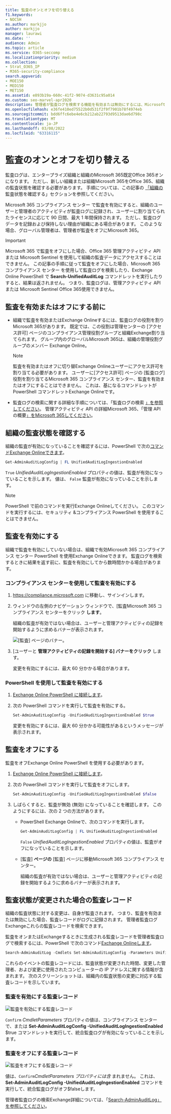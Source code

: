 ```yaml
---
title: 監査のオンとオフを切り替える
f1.keywords:
- NOCSH
ms.author: markjjo
author: markjjo
manager: laurawi
ms.date: ''
audience: Admin
ms.topic: article
ms.service: O365-seccomp
ms.localizationpriority: medium
ms.collection:
- Strat_O365_IP
- M365-security-compliance
search.appverid:
- MOE150
- MED150
- MET150
ms.assetid: e893b19a-660c-41f2-9074-d3631c95a014
ms.custom: seo-marvel-apr2020
description: 管理者が監査ログを検索する機能を有効または無効にするには、Microsoft 365 コンプライアンス センターの監査ログ検索機能を有効または無効にする方法を示します。
ms.openlocfilehash: e36fe410ed75522b0d531f2f9f7901b78f4974eb
ms.sourcegitcommit: bdd6ffc6ebe4e6cb212ab22793d9513dae6d798c
ms.translationtype: MT
ms.contentlocale: ja-JP
ms.lasthandoff: 03/08/2022
ms.locfileid: "63316115"
---
```

# <a name="turn-auditing-on-or-off"></a>監査のオンとオフを切り替える

監査ログは、エンタープライズ組織と組織のMicrosoft 365既定Office 365オンになります。 ただし、新しい組織または組織Microsoft 365をOffice 365、組織の監査状態を確認する必要があります。 手順については、この記事の [「組織の](#verify-the-auditing-status-for-your-organization) 監査状態を確認する」セクションを参照してください。 

Microsoft 365 コンプライアンス センター で監査を有効にすると、組織のユーザーと管理者のアクティビティが監査ログに記録され、ユーザーに割り当てられたライセンスに応じて 90 日間、最大 1 年間保持されます。 ただし、監査ログ データを記録および保持しない理由が組織にある場合があります。 このような場合、グローバル管理者は、管理者が監査をオフにMicrosoft 365。

> [!IMPORTANT]
> Microsoft 365 で監査をオフにした場合、Office 365 管理アクティビティ API または Microsoft Sentinel を使用して組織の監査データにアクセスすることはできません。 この記事の手順に従って監査をオフにした場合、Microsoft 365 コンプライアンス センター を使用して監査ログを検索したり、Exchange Online PowerShell で **Search-UnifiedAuditLog** コマンドレットを実行したりすると、結果は返されません。 つまり、監査ログは、管理アクティビティ API または Microsoft Sentinel Office 365使用できません。
  
## <a name="before-you-turn-auditing-on-or-off"></a>監査を有効またはオフにする前に

- 組織で監査を有効またはExchange Onlineするには、監査ログの役割を割りMicrosoft 365があります。 既定では、この役割は管理センターの [アクセス許可] ページのコンプライアンス管理役割グループと組織Exchange割り当てられます。 グループ内のグローバルMicrosoft 365は、組織の管理役割グループのメンバー Exchange Online。

    > [!NOTE]
    > 監査を有効またはオフに切り替Exchange Onlineユーザーにアクセス許可を割り当てる必要があります。 ユーザーに[アクセス許可] ページの [監査ログ] 役割を割り当てるMicrosoft 365 コンプライアンス センター、監査を有効またはオフにすることはできません。 これは、基になるコマンドレットが PowerShell コマンドレットExchange Onlineです。

- 監査ログの検索に関する詳細な手順については、「監査ログの検索 [」を参照してください](search-the-audit-log-in-security-and-compliance.md)。 管理アクティビティ API の詳細Microsoft 365、「管理 API の概要[」をMicrosoft 365してください](/office/office-365-management-api/get-started-with-office-365-management-apis)。

## <a name="verify-the-auditing-status-for-your-organization"></a>組織の監査状態を確認する

組織の監査が有効になっていることを確認するには、PowerShell で次の[コマンドExchange Onlineできます](/powershell/exchange/connect-to-exchange-online-powershell)。

```powershell
Get-AdminAuditLogConfig | FL UnifiedAuditLogIngestionEnabled
```

`True` _UnifiedAuditLogIngestionEnabled_ プロパティの値は、監査が有効になっていることを示します。 値は、 `False` 監査が有効になっていることを示します。

> [!NOTE]
> PowerShell で前のコマンドを実行Exchange Onlineしてください。 このコマンドを実行するには、セキュリティ &コンプライアンス PowerShell を使用することはできません。

## <a name="turn-on-auditing"></a>監査を有効にする

組織で監査を有効にしていない場合は、組織で有効Microsoft 365 コンプライアンス センター PowerShell を使用Exchange Onlineできます。 監査ログを検索するときに結果を返す前に、監査を有効にしてから数時間かかる場合があります。
  
### <a name="use-the-compliance-center-to-turn-on-auditing"></a>コンプライアンス センターを使用して監査を有効にする

1. <https://compliance.microsoft.com> に移動し、サインインします。

2. ウィンドウの左側のナビゲーション ウィンドウで、[監査Microsoft 365 コンプライアンス センターをクリック **します**。

   組織の監査が有効ではない場合は、ユーザーと管理アクティビティの記録を開始するように求めるバナーが表示されます。

   ![[監査] ページのバナー。](../media/AuditingBanner.png)

3. [ユーザーと **管理アクティビティの記録を開始する] バナーをクリック** します。

   変更を有効にするには、最大 60 分かかる場合があります。

### <a name="use-powershell-to-turn-on-auditing"></a>PowerShell を使用して監査を有効にする

1. [Exchange Online PowerShell に接続します](/powershell/exchange/connect-to-exchange-online-powershell)。

2. 次の PowerShell コマンドを実行して監査を有効にする。

    ```powershell
    Set-AdminAuditLogConfig -UnifiedAuditLogIngestionEnabled $true
    ```

    変更を有効にするには、最大 60 分かかる可能性があるというメッセージが表示されます。
  
## <a name="turn-off-auditing"></a>監査をオフにする

監査をオフExchange Online PowerShell を使用する必要があります。
  
1. [Exchange Online PowerShell に接続します](/powershell/exchange/connect-to-exchange-online-powershell)。

2. 次の PowerShell コマンドを実行して監査をオフにします。

    ```powershell
    Set-AdminAuditLogConfig -UnifiedAuditLogIngestionEnabled $false
    ```

3. しばらくすると、監査が無効 (無効) になっていることを確認します。 このようにするには、次の 2 つの方法があります。

    - PowerShell Exchange Onlineで、次のコマンドを実行します。

      ```powershell
      Get-AdminAuditLogConfig | FL UnifiedAuditLogIngestionEnabled
      ```

      `False` _UnifiedAuditLogIngestionEnabled_ プロパティの値は、監査がオフになっていることを示します。

    - [監査] **ページの** [監査] ページに移動Microsoft 365 コンプライアンス センター。

      組織の監査が有効ではない場合は、ユーザーと管理アクティビティの記録を開始するように求めるバナーが表示されます。

## <a name="audit-records-when-auditing-status-is-changed"></a>監査状態が変更された場合の監査レコード

組織の監査状態に対する変更は、自身が監査されます。 つまり、監査を有効または無効にした場合、監査レコードがログに記録されます。 管理者監査ログExchangeこれらの監査レコードを検索できます。

監査をオンまたはExchangeするときに生成される監査レコードを管理者監査ログで検索するには、PowerShell で次のコマンド[Exchange Onlineします](/powershell/exchange/connect-to-exchange-online-powershell)。

```powershell
Search-AdminAuditLog -Cmdlets Set-AdminAuditLogConfig -Parameters UnifiedAuditLogIngestionEnabled
```

これらのイベントの監査レコードには、監査状態が変更された時間、変更した管理者、および変更に使用されたコンピューターの IP アドレスに関する情報が含まれます。 次のスクリーンショットは、組織内の監査状態の変更に対応する監査レコードを示しています。

### <a name="audit-record-for-turning-on-auditing"></a>監査を有効にする監査レコード

![監査を有効にする監査レコード](../media/AuditStatusAuditingEnabled.png)

`Confirm` *CmdletParameters* プロパティの値は、コンプライアンス センターで、または **Set-AdminAuditLogConfig -UnifiedAuditLogIngestionEnabled** $true コマンドレットを実行して、統合監査ログが有効になっていることを示します。

### <a name="audit-record-for-turning-off-auditing"></a>監査をオフにする監査レコード

![監査をオフにする監査レコード](../media/AuditStatusAuditingDisabled.png)

値は、`Confirm`*CmdletParameters プロパティには含* まれません。 これは、 **Set-AdminAuditLogConfig -UnifiedAuditLogIngestionEnabled** コマンドを実行して、統合監査ログがオフ$falseします。

管理者監査ログの検索Exchange詳細については、「[Search-AdminAuditLog」を参照してください](/powershell/module/exchange/search-adminauditlog)。

